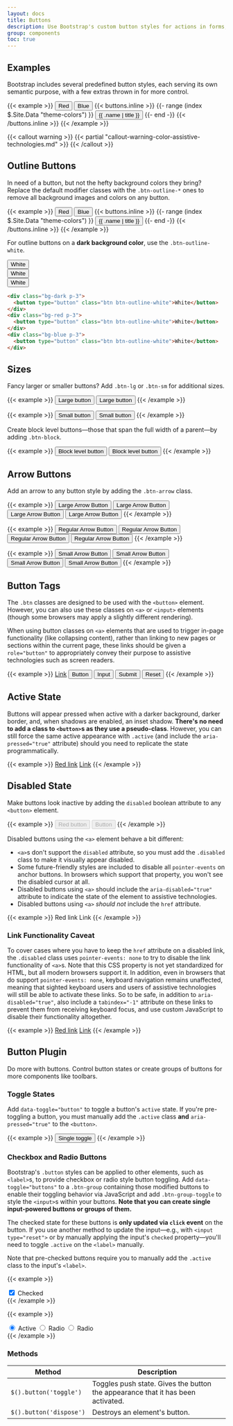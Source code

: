 ```yaml
---
layout: docs
title: Buttons
description: Use Bootstrap's custom button styles for actions in forms, dialogs, and more with support for multiple sizes, states, and more.
group: components
toc: true
---
```


## Examples

Bootstrap includes several predefined button styles, each serving its own semantic purpose, with a few extras thrown in for more control.

{{< example >}}
<button type="button" class="btn btn-red">Red</button>
<button type="button" class="btn btn-blue">Blue</button>
{{< buttons.inline >}}
{{- range (index $.Site.Data "theme-colors") }}
<button type="button" class="btn btn-{{ .name }}">{{ .name | title }}</button>
{{- end -}}
{{< /buttons.inline >}}
{{< /example >}}

{{< callout warning >}}
{{< partial "callout-warning-color-assistive-technologies.md" >}}
{{< /callout >}}

## Outline Buttons

In need of a button, but not the hefty background colors they bring? Replace the default modifier classes with the `.btn-outline-*` ones to remove all background images and colors on any button.

{{< example >}}
<button type="button" class="btn btn-outline-red">Red</button>
<button type="button" class="btn btn-outline-blue">Blue</button>
{{< buttons.inline >}}
{{- range (index $.Site.Data "theme-colors") }}
<button type="button" class="btn btn-outline-{{ .name }}">{{ .name | title }}</button>
{{- end -}}
{{< /buttons.inline >}}
{{< /example >}}

For outline buttons on a **dark background color**, use the `.btn-outline-white`.
<div class="bd-example">
  <div class="d-inline-block w-25 bg-dark p-3">
    <button type="button" class="btn btn-outline-white">White</button>
  </div>
  <div class="d-inline-block w-25 bg-red p-3">
    <button type="button" class="btn btn-outline-white">White</button>
  </div>
  <div class="d-inline-block w-25 bg-blue p-3">
    <button type="button" class="btn btn-outline-white">White</button>
  </div>
</div>

```html
<div class="bg-dark p-3">
  <button type="button" class="btn btn-outline-white">White</button>
</div>
<div class="bg-red p-3">
  <button type="button" class="btn btn-outline-white">White</button>
</div>
<div class="bg-blue p-3">
  <button type="button" class="btn btn-outline-white">White</button>
</div>
```

## Sizes

Fancy larger or smaller buttons? Add `.btn-lg` or `.btn-sm` for additional sizes.

{{< example >}}
<button type="button" class="btn btn-red btn-lg">Large button</button>
<button type="button" class="btn btn-blue btn-lg">Large button</button>
{{< /example >}}

{{< example >}}
<button type="button" class="btn btn-red btn-sm">Small button</button>
<button type="button" class="btn btn-blue btn-sm">Small button</button>
{{< /example >}}

Create block level buttons—those that span the full width of a parent—by adding `.btn-block`.

{{< example >}}
<button type="button" class="btn btn-red btn-lg btn-block">Block level button</button>
<button type="button" class="btn btn-blue btn-lg btn-block">Block level button</button>
{{< /example >}}

## Arrow Buttons

Add an arrow to any button style by adding the `.btn-arrow` class.

{{< example >}}
<button type="button" class="btn btn-lg btn-red btn-arrow">Large Arrow Button</button>
<button type="button" class="btn btn-lg btn-blue btn-arrow">Large Arrow Button</button>
<button type="button" class="btn btn-lg btn-info btn-arrow">Large Arrow Button</button>
<button type="button" class="btn btn-lg btn-outline-success btn-arrow">Large Arrow Button</button>
{{< /example >}}

{{< example >}}
<button type="button" class="btn btn-red btn-arrow">Regular Arrow Button</button>
<button type="button" class="btn btn-blue btn-arrow">Regular Arrow Button</button>
<button type="button" class="btn btn-info btn-arrow">Regular Arrow Button</button>
<button type="button" class="btn btn-outline-success btn-arrow">Regular Arrow Button</button>
{{< /example >}}

{{< example >}}
<button type="button" class="btn btn-sm btn-red btn-arrow">Small Arrow Button</button>
<button type="button" class="btn btn-sm btn-blue btn-arrow">Small Arrow Button</button>
<button type="button" class="btn btn-sm btn-info btn-arrow">Small Arrow Button</button>
<button type="button" class="btn btn-sm btn-outline-success btn-arrow">Small Arrow Button</button>
{{< /example >}}

## Button Tags

The `.btn` classes are designed to be used with the `<button>` element. However, you can also use these classes on `<a>` or `<input>` elements (though some browsers may apply a slightly different rendering).

When using button classes on `<a>` elements that are used to trigger in-page functionality (like collapsing content), rather than linking to new pages or sections within the current page, these links should be given a `role="button"` to appropriately convey their purpose to assistive technologies such as screen readers.

{{< example >}}
<a class="btn btn-red" href="#" role="button">Link</a>
<button class="btn btn-red" type="submit">Button</button>
<input class="btn btn-red" type="button" value="Input">
<input class="btn btn-red" type="submit" value="Submit">
<input class="btn btn-red" type="reset" value="Reset">
{{< /example >}}

## Active State

Buttons will appear pressed when active with a darker background, darker border, and, when shadows are enabled, an inset shadow. **There's no need to add a class to `<button>`s as they use a pseudo-class**. However, you can still force the same active appearance with `.active` (and include the <code>aria-pressed="true"</code> attribute) should you need to replicate the state programmatically.

{{< example >}}
<a href="#" class="btn btn-red btn-lg active" role="button" aria-pressed="true">Red link</a>
<a href="#" class="btn btn-blue btn-lg active" role="button" aria-pressed="true">Link</a>
{{< /example >}}

## Disabled State

Make buttons look inactive by adding the `disabled` boolean attribute to any `<button>` element.

{{< example >}}
<button type="button" class="btn btn-lg btn-red" disabled>Red button</button>
<button type="button" class="btn btn-blue btn-lg" disabled>Button</button>
{{< /example >}}

Disabled buttons using the `<a>` element behave a bit different:

- `<a>`s don't support the `disabled` attribute, so you must add the `.disabled` class to make it visually appear disabled.
- Some future-friendly styles are included to disable all `pointer-events` on anchor buttons. In browsers which support that property, you won't see the disabled cursor at all.
- Disabled buttons using `<a>` should include the `aria-disabled="true"` attribute to indicate the state of the element to assistive technologies.
- Disabled buttons using `<a>` *should not* include the `href` attribute.

{{< example >}}
<a class="btn btn-red btn-lg disabled" role="button" aria-disabled="true">Red link</a>
<a class="btn btn-blue btn-lg disabled" role="button" aria-disabled="true">Link</a>
{{< /example >}}

### Link Functionality Caveat

To cover cases where you have to keep the `href` attribute on a disabled link, the `.disabled` class uses `pointer-events: none` to try to disable the link functionality of `<a>`s. Note that this CSS property is not yet standardized for HTML, but all modern browsers support it. In addition, even in browsers that do support `pointer-events: none`, keyboard navigation remains unaffected, meaning that sighted keyboard users and users of assistive technologies will still be able to activate these links. So to be safe, in addition to `aria-disabled="true"`, also include a `tabindex="-1"` attribute on these links to prevent them from receiving keyboard focus, and use custom JavaScript to disable their functionality altogether.

{{< example >}}
<a href="#" class="btn btn-red btn-lg disabled" tabindex="-1" role="button" aria-disabled="true">Red link</a>
<a href="#" class="btn btn-blue btn-lg disabled" tabindex="-1" role="button" aria-disabled="true">Link</a>
{{< /example >}}

## Button Plugin

Do more with buttons. Control button states or create groups of buttons for more components like toolbars.

### Toggle States

Add `data-toggle="button"` to toggle a button's `active` state. If you're pre-toggling a button, you must manually add the `.active` class **and** `aria-pressed="true"` to the `<button>`.

{{< example >}}
<button type="button" class="btn btn-red" data-toggle="button" aria-pressed="false">
  Single toggle
</button>
{{< /example >}}

### Checkbox and Radio Buttons

Bootstrap's `.button` styles can be applied to other elements, such as `<label>`s, to provide checkbox or radio style button toggling. Add `data-toggle="buttons"` to a `.btn-group` containing those modified buttons to enable their toggling behavior via JavaScript and add `.btn-group-toggle` to style the `<input>`s within your buttons. **Note that you can create single input-powered buttons or groups of them.**

The checked state for these buttons is **only updated via `click` event** on the button. If you use another method to update the input—e.g., with `<input type="reset">` or by manually applying the input's `checked` property—you'll need to toggle `.active` on the `<label>` manually.

Note that pre-checked buttons require you to manually add the `.active` class to the input's `<label>`.

{{< example >}}
<div class="btn-group-toggle" data-toggle="buttons">
  <label class="btn btn-blue active">
    <input type="checkbox" checked> Checked
  </label>
</div>
{{< /example >}}

{{< example >}}
<div class="btn-group btn-group-toggle" data-toggle="buttons">
  <label class="btn btn-blue active">
    <input type="radio" name="options" id="option1" checked> Active
  </label>
  <label class="btn btn-blue">
    <input type="radio" name="options" id="option2"> Radio
  </label>
  <label class="btn btn-blue">
    <input type="radio" name="options" id="option3"> Radio
  </label>
</div>
{{< /example >}}

### Methods

| Method | Description |
| --- | --- |
| `$().button('toggle')` | Toggles push state. Gives the button the appearance that it has been activated. |
| `$().button('dispose')` | Destroys an element's button. |
